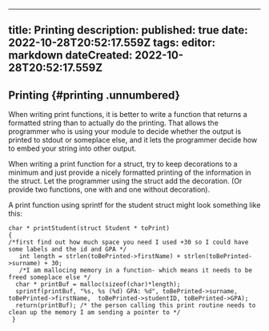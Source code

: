
---
title: Printing
description: 
published: true
date: 2022-10-28T20:52:17.559Z
tags: 
editor: markdown
dateCreated: 2022-10-28T20:52:17.559Z
---

## Printing {#printing .unnumbered}

When writing print functions, it is better to write a function that
returns a formatted string than to actually do the printing. That allows
the programmer who is using your module to decide whether the output is
printed to stdout or someplace else, and it lets the programmer decide
how to embed your string into other output.

When writing a print function for a struct, try to keep decorations to a
minimum and just provide a nicely formatted printing of the information
in the struct. Let the programmer using the struct add the decoration.
(Or provide two functions, one with and one without decoration).

A print function using sprintf for the student struct might look
something like this:


     
    char * printStudent(struct Student * toPrint)
    {
    /*first find out how much space you need I used +30 so I could have some labels and the id and GPA */
       int length = strlen(toBePrinted->firstName) + strlen(toBePrinted->surname) + 30;
       /*I am mallocing memory in a function- which means it needs to be freed someplace else */
      char * printBuf = malloc(sizeof(char)*length);
      sprintf(printBuf, "%s, %s (%d) GPA: %d", toBePrinted->surname, toBePrinted->firstName,  toBePrinted->studentID, toBePrinted->GPA);
      return(printBuf); /* the person calling this print routine needs to clean up the memory I am sending a pointer to */
     }
